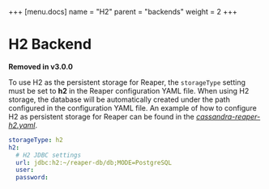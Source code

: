 +++
[menu.docs]
name = "H2"
parent = "backends"
weight = 2
+++


# H2 Backend

**Removed in v3.0.0**

To use H2 as the persistent storage for Reaper, the `storageType` setting must be set to **h2** in the Reaper configuration YAML file. When using H2 storage, the database will be automatically created under the path configured in the configuration YAML file. An example of how to configure H2 as persistent storage for Reaper can be found in the *[cassandra-reaper-h2.yaml](https://github.com/thelastpickle/cassandra-reaper/blob/master/src/packaging/resource/cassandra-reaper-h2.yaml)*.


```yaml
storageType: h2
h2:
  # H2 JDBC settings
  url: jdbc:h2:~/reaper-db/db;MODE=PostgreSQL
  user:
  password:
  
```
